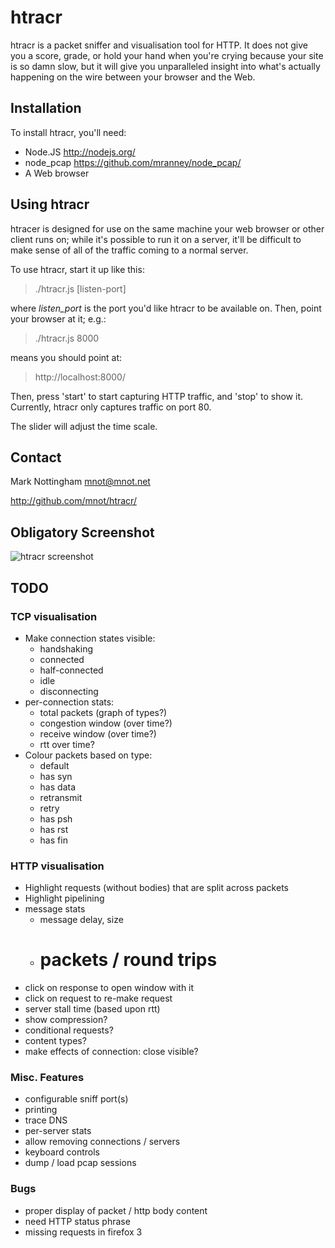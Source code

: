 
# htracr

htracr is a packet sniffer and visualisation tool for HTTP. It does not give
you a score, grade, or hold your hand when you're crying because your site
is so damn slow, but it will give you unparalleled insight into what's 
actually happening on the wire between your browser and the Web.

## Installation

To install htracr, you'll need:

- Node.JS <http://nodejs.org/>
- node_pcap <https://github.com/mranney/node_pcap/>
- A Web browser


## Using htracr

htracer is designed for use on the same machine your web browser or other 
client runs on; while it's possible to run it on a server, it'll be difficult
to make sense of all of the traffic coming to a normal server.

To use htracr, start it up like this:

  > ./htracr.js [listen-port]

where _listen_port_ is the port you'd like htracr to be available on. Then,
point your browser at it; e.g.:

  > ./htracr.js 8000

means you should point at:

  > http://localhost:8000/

Then, press 'start' to start capturing HTTP traffic, and 'stop' to show it.
Currently, htracr only captures traffic on port 80.

The slider will adjust the time scale.

## Contact

Mark Nottingham <mnot@mnot.net>

http://github.com/mnot/htracr/


## Obligatory Screenshot

![htracr screenshot](http://mnot.github.com/htracr/htracr.png)


## TODO

### TCP visualisation

- Make connection states visible:
  - handshaking
  - connected
  - half-connected
  - idle
  - disconnecting
- per-connection stats:
  - total packets (graph of types?)
  - congestion window (over time?)
  - receive window (over time?)
  - rtt over time?
- Colour packets based on type:
  - default
  - has syn
  - has data
  - retransmit
  - retry
  - has psh
  - has rst
  - has fin

### HTTP visualisation

- Highlight requests (without bodies) that are split across packets
- Highlight pipelining
- message stats
  - message delay, size
  - # packets / round trips
- click on response to open window with it
- click on request to re-make request
- server stall time (based upon rtt)
- show compression?
- conditional requests?
- content types?
- make effects of connection: close visible?


### Misc. Features

- configurable sniff port(s)
- printing
- trace DNS
- per-server stats
- allow removing connections / servers
- keyboard controls
- dump / load pcap sessions

### Bugs

- proper display of packet / http body content
- need HTTP status phrase
- missing requests in firefox 3
